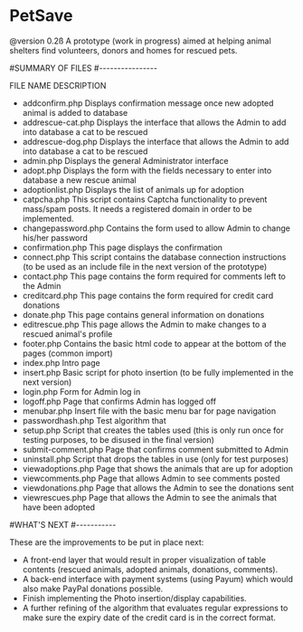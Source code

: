 # PetSave
@version 0.2ß
A prototype (work in progress) aimed at helping animal shelters find volunteers, donors and homes for rescued pets.


#SUMMARY OF FILES
#----------------

FILE NAME               DESCRIPTION

- addconfirm.php          Displays confirmation message once new adopted animal is added to database
- addrescue-cat.php       Displays the interface that allows the Admin to add into database a cat to be rescued
- addrescue-dog.php       Displays the interface that allows the Admin to add into database a cat to be rescued
- admin.php               Displays the general Administrator interface
- adopt.php               Displays the form with the fields necessary to enter into database a new rescue animal
- adoptionlist.php        Displays the list of animals up for adoption
- catpcha.php             This script contains Captcha functionality to prevent mass/spam posts. It needs a registered domain in order to be implemented.
- changepassword.php      Contains the form used to allow Admin to change his/her password
- confirmation.php        This page displays the confirmation
- connect.php             This script contains the database connection instructions (to be used as an include file in the next version of the prototype)
- contact.php             This page contains the form required for comments left to the Admin
- creditcard.php          This page contains the form required for credit card donations
- donate.php              This page contains general information on donations
- editrescue.php          This page allows the Admin to make changes to a rescued animal's profile
- footer.php              Contains the basic html code to appear at the bottom of the pages (common import)
- index.php               Intro page
- insert.php              Basic script for photo insertion (to be fully implemented in the next version)
- login.php               Form for Admin log in
- logoff.php              Page that confirms Admin has logged off
- menubar.php             Insert file with the basic menu bar for page navigation
- passwordhash.php        Test algorithm that 
- setup.php               Script that creates the tables used (this is only run once for testing purposes, to be disused in the final version)
- submit-comment.php      Page that confirms comment submitted to Admin
- uninstall.php           Script that drops the tables in use (only for test purposes)
- viewadoptions.php       Page that shows the animals that are up for adoption
- viewcomments.php        Page that allows Admin to see comments posted
- viewdonations.php       Page that allows the Admin to see the donations sent
- viewrescues.php         Page that allows the Admin to see the animals that have been adopted

#WHAT'S NEXT
#-----------

These are the improvements to be put in place next:
- A front-end layer that would result in proper visualization of table contents (rescued animals, adopted animals, donations, comments).
- A back-end interface with payment systems (using Payum) which would also make PayPal donations possible.
- Finish implementing the Photo insertion/display capabilities.
- A further refining of the algorithm that evaluates regular expressions to make sure the expiry date of the credit card is in the correct format.
